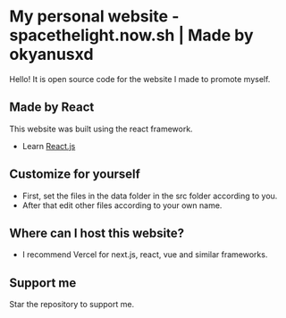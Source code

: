 # My personal website - spacethelight.now.sh | Made by okyanusxd

Hello! It is open source code for the website I made to promote myself.

## Made by React

This website was built using the react framework.

- Learn [React.js](https://reactjs.org/)

## Customize for yourself

- First, set the files in the data folder in the src folder according to you.
- After that edit other files according to your own name.

## Where can I host this website?

- I recommend Vercel for next.js, react, vue and similar frameworks.

## Support me

Star the repository to support me. 
